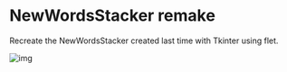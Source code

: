 # NewWordsStacker remake


Recreate the NewWordsStacker created last time with Tkinter using flet.




![img](https://github.com/user-attachments/assets/a647ffab-b2a6-4b76-aa13-de00f7358e7b)
